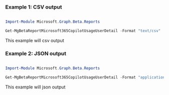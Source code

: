 ### Example 1: CSV output

```powershell

Import-Module Microsoft.Graph.Beta.Reports

Get-MgBetaReportMicrosoft365CopilotUsageUserDetail -Format "text/csv"  -Period $periodId 

```
This example will csv output

### Example 2: JSON output

```powershell

Import-Module Microsoft.Graph.Beta.Reports

Get-MgBetaReportMicrosoft365CopilotUsageUserDetail -Format "application/json"  -Period $periodId 

```
This example will json output

